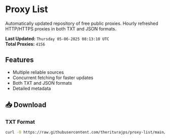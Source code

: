 # Proxy List

Automatically updated repository of free public proxies. Hourly refreshed HTTP/HTTPS proxies in both TXT and JSON formats.

**Last Updated:** `Thursday 05-06-2025 08:13:10 UTC`  
**Total Proxies:** `4156`

## Features
- Multiple reliable sources
- Concurrent fetching for faster updates
- Both TXT and JSON formats
- Detailed metadata

## 📥 Download

### TXT Format
```bash
curl -O https://raw.githubusercontent.com/theriturajps/proxy-list/main/proxies.txt